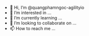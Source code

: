 - 👋 Hi, I’m @quangphamngoc-agilityio
- 👀 I’m interested in ...
- 🌱 I’m currently learning ...
- 💞️ I’m looking to collaborate on ...
- 📫 How to reach me ...

<!---
quangphamngoc-agilityio/quangphamngoc-agilityio is a ✨ special ✨ repository because its `README.md` (this file) appears on your GitHub profile.
You can click the Preview link to take a look at your changes.
--->
